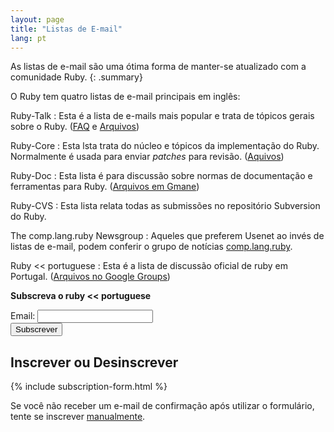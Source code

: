 ```yaml
---
layout: page
title: "Listas de E-mail"
lang: pt
---
```


As listas de e-mail são uma ótima forma de manter-se atualizado com
a comunidade Ruby.
{: .summary}

O Ruby tem quatro listas de e-mail principais em inglês:

Ruby-Talk
: Esta é a lista de e-mails mais popular e trata de tópicos gerais sobre
  o Ruby. ([FAQ][2] e [Arquivos][3])

Ruby-Core
: Esta lsta trata do núcleo e tópicos da implementação do Ruby.
  Normalmente é usada para enviar *patches* para revisão. ([Aquivos][4])

Ruby-Doc
: Esta lista é para discussão sobre normas de documentação e ferramentas
  para Ruby. ([Arquivos em Gmane][5])

Ruby-CVS
: Esta lista relata todas as submissões no repositório Subversion do Ruby.

The comp.lang.ruby Newsgroup
: Aqueles que preferem Usenet ao invés de listas de e-mail, podem conferir
  o grupo de notícias [comp.lang.ruby](news:comp.lang.ruby).

Ruby &lt;&lt; portuguese
: Esta é a lista de discussão oficial de ruby em Portugal.
  ([Arquivos no Google Groups][ruby-pt])

**Subscreva o ruby &lt;&lt; portuguese**

<form action="http://groups-beta.google.com/group/ruby-pt/boxsubscribe" markdown="1">
Email: <input type="text" name="email" required="required" />

<div class="buttons">
<input class="button" type="submit" name="sub" value="Subscrever" />
</div>
</form>

## Inscrever ou Desinscrever

{% include subscription-form.html %}

Se você não receber um e-mail de confirmação após utilizar o formulário,
tente se inscrever [manualmente](manual-instructions/).



[2]: http://rubyhacker.com/clrFAQ.html
[3]: http://blade.nagaokaut.ac.jp/ruby/ruby-talk/index.shtml
[4]: http://blade.nagaokaut.ac.jp/ruby/ruby-core/index.shtml
[5]: http://dir.gmane.org/gmane.comp.lang.ruby.documentation
[ruby-pt]: http://groups.google.com/group/ruby-pt
